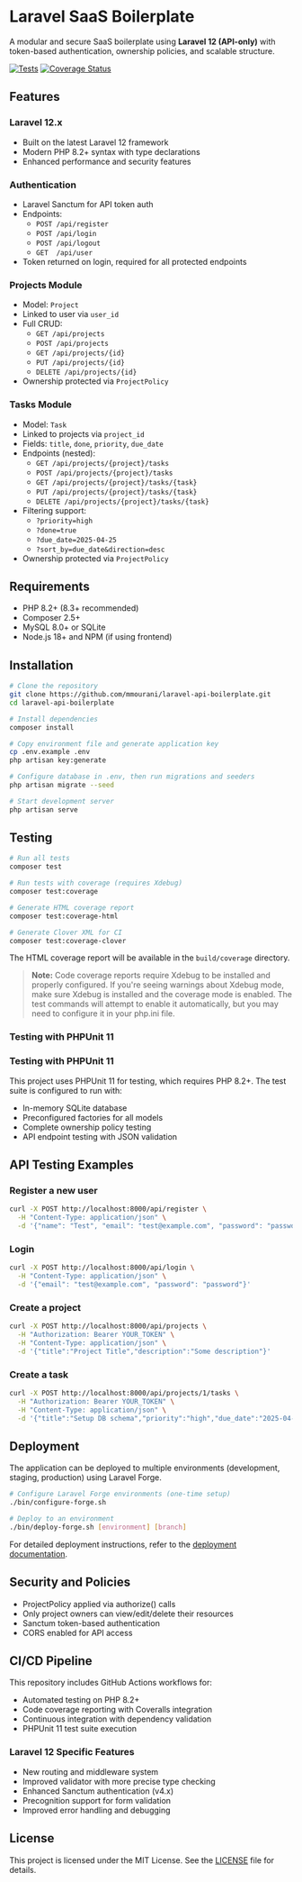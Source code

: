 # Laravel SaaS Boilerplate

A modular and secure SaaS boilerplate using **Laravel 12 (API-only)** with token-based authentication, ownership policies, and scalable structure.

[![Tests](https://github.com/mmourani/laravel-api-boilerplate/actions/workflows/tests.yml/badge.svg)](https://github.com/mmourani/laravel-api-boilerplate/actions/workflows/tests.yml)
[![Coverage Status](https://coveralls.io/repos/github/mmourani/laravel-api-boilerplate/badge.svg?branch=main)](https://coveralls.io/github/mmourani/laravel-api-boilerplate?branch=main)

## Features

### Laravel 12.x
- Built on the latest Laravel 12 framework
- Modern PHP 8.2+ syntax with type declarations
- Enhanced performance and security features

### Authentication

- Laravel Sanctum for API token auth
- Endpoints:
  - `POST /api/register`
  - `POST /api/login`
  - `POST /api/logout`
  - `GET  /api/user`
- Token returned on login, required for all protected endpoints

### Projects Module

- Model: `Project`
- Linked to user via `user_id`
- Full CRUD:
  - `GET /api/projects`
  - `POST /api/projects`
  - `GET /api/projects/{id}`
  - `PUT /api/projects/{id}`
  - `DELETE /api/projects/{id}`
- Ownership protected via `ProjectPolicy`

### Tasks Module

- Model: `Task`
- Linked to projects via `project_id`
- Fields: `title`, `done`, `priority`, `due_date`
- Endpoints (nested):
  - `GET /api/projects/{project}/tasks`
  - `POST /api/projects/{project}/tasks`
  - `GET /api/projects/{project}/tasks/{task}`
  - `PUT /api/projects/{project}/tasks/{task}`
  - `DELETE /api/projects/{project}/tasks/{task}`
- Filtering support:
  - `?priority=high`
  - `?done=true`
  - `?due_date=2025-04-25`
  - `?sort_by=due_date&direction=desc`
- Ownership protected via `ProjectPolicy`

## Requirements

- PHP 8.2+ (8.3+ recommended)
- Composer 2.5+
- MySQL 8.0+ or SQLite
- Node.js 18+ and NPM (if using frontend)

## Installation

```bash
# Clone the repository
git clone https://github.com/mmourani/laravel-api-boilerplate.git
cd laravel-api-boilerplate

# Install dependencies
composer install

# Copy environment file and generate application key
cp .env.example .env
php artisan key:generate

# Configure database in .env, then run migrations and seeders
php artisan migrate --seed

# Start development server
php artisan serve
```

## Testing

```bash
# Run all tests
composer test

# Run tests with coverage (requires Xdebug)
composer test:coverage

# Generate HTML coverage report
composer test:coverage-html

# Generate Clover XML for CI
composer test:coverage-clover
```
The HTML coverage report will be available in the `build/coverage` directory.

> **Note:** Code coverage reports require Xdebug to be installed and properly configured. If you're seeing warnings about Xdebug mode, make sure Xdebug is installed and the coverage mode is enabled. The test commands will attempt to enable it automatically, but you may need to configure it in your php.ini file.

### Testing with PHPUnit 11
### Testing with PHPUnit 11

This project uses PHPUnit 11 for testing, which requires PHP 8.2+. The test suite is configured to run with:

- In-memory SQLite database
- Preconfigured factories for all models
- Complete ownership policy testing
- API endpoint testing with JSON validation

## API Testing Examples

### Register a new user

```bash
curl -X POST http://localhost:8000/api/register \
  -H "Content-Type: application/json" \
  -d '{"name": "Test", "email": "test@example.com", "password": "password", "password_confirmation": "password"}'
```

### Login

```bash
curl -X POST http://localhost:8000/api/login \
  -H "Content-Type: application/json" \
  -d '{"email": "test@example.com", "password": "password"}'
```

### Create a project

```bash
curl -X POST http://localhost:8000/api/projects \
  -H "Authorization: Bearer YOUR_TOKEN" \
  -H "Content-Type: application/json" \
  -d '{"title":"Project Title","description":"Some description"}'
```

### Create a task

```bash
curl -X POST http://localhost:8000/api/projects/1/tasks \
  -H "Authorization: Bearer YOUR_TOKEN" \
  -H "Content-Type: application/json" \
  -d '{"title":"Setup DB schema","priority":"high","due_date":"2025-04-25"}'
```

## Deployment

The application can be deployed to multiple environments (development, staging, production) using Laravel Forge.

```bash
# Configure Laravel Forge environments (one-time setup)
./bin/configure-forge.sh

# Deploy to an environment
./bin/deploy-forge.sh [environment] [branch]
```

For detailed deployment instructions, refer to the [deployment documentation](docs/deployment/README.md).

## Security and Policies

- ProjectPolicy applied via authorize() calls
- Only project owners can view/edit/delete their resources
- Sanctum token-based authentication
- CORS enabled for API access

## CI/CD Pipeline

This repository includes GitHub Actions workflows for:
- Automated testing on PHP 8.2+
- Code coverage reporting with Coveralls integration
- Continuous integration with dependency validation
- PHPUnit 11 test suite execution

### Laravel 12 Specific Features

- New routing and middleware system
- Improved validator with more precise type checking
- Enhanced Sanctum authentication (v4.x)
- Precognition support for form validation
- Improved error handling and debugging

## License

This project is licensed under the MIT License. See the [LICENSE](LICENSE) file for details.
